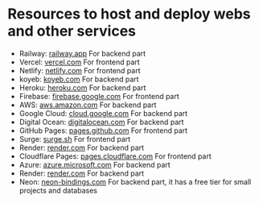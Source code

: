 # Resources to host and deploy webs and other services

-   Railway: [railway.app](https://railway.app/)
    For backend part
-   Vercel: [vercel.com](https://vercel.com/)
    For frontend part
-   Netlify: [netlify.com](https://www.netlify.com/)
    For frontend part
-   koyeb: [koyeb.com](https://koyeb.com/)
    For backend part
-   Heroku: [heroku.com](https://www.heroku.com/)
    For backend part
-   Firebase: [firebase.google.com](https://firebase.google.com/)
    For frontend part
-   AWS: [aws.amazon.com](https://aws.amazon.com/)
    For backend part
-   Google Cloud: [cloud.google.com](https://cloud.google.com/)
    For backend part
-   Digital Ocean: [digitalocean.com](https://www.digitalocean.com/)
    For backend part
-   GitHub Pages: [pages.github.com](https://pages.github.com/)
    For frontend part
-   Surge: [surge.sh](https://surge.sh/)
    For frontend part
-   Render: [render.com](https://render.com/)
    For backend part
-   Cloudflare Pages: [pages.cloudflare.com](https://pages.cloudflare.com/)
    For frontend part
-   Azure: [azure.microsoft.com](https://azure.microsoft.com/)
    For backend part
-   Render: [render.com](https://render.com/)
    For backend part
-   Neon: [neon-bindings.com](https://neon-bindings.com/)
    For backend part, it has a free tier for small projects and databases
